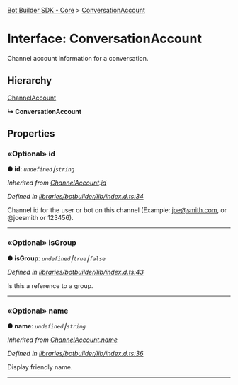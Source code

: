 [Bot Builder SDK - Core](../README.md) > [ConversationAccount](../interfaces/botbuilder.conversationaccount.md)



# Interface: ConversationAccount


Channel account information for a conversation.

## Hierarchy


 [ChannelAccount](botbuilder.channelaccount.md)

**↳ ConversationAccount**








## Properties
<a id="id"></a>

### «Optional» id

**●  id**:  *`undefined`⎮`string`* 

*Inherited from [ChannelAccount](botbuilder.channelaccount.md).[id](botbuilder.channelaccount.md#id)*

*Defined in [libraries/botbuilder/lib/index.d.ts:34](https://github.com/Microsoft/botbuilder-js/blob/5422076/libraries/botbuilder/lib/index.d.ts#L34)*



Channel id for the user or bot on this channel (Example: joe@smith.com, or @joesmith or 123456).




___

<a id="isgroup"></a>

### «Optional» isGroup

**●  isGroup**:  *`undefined`⎮`true`⎮`false`* 

*Defined in [libraries/botbuilder/lib/index.d.ts:43](https://github.com/Microsoft/botbuilder-js/blob/5422076/libraries/botbuilder/lib/index.d.ts#L43)*



Is this a reference to a group.




___

<a id="name"></a>

### «Optional» name

**●  name**:  *`undefined`⎮`string`* 

*Inherited from [ChannelAccount](botbuilder.channelaccount.md).[name](botbuilder.channelaccount.md#name)*

*Defined in [libraries/botbuilder/lib/index.d.ts:36](https://github.com/Microsoft/botbuilder-js/blob/5422076/libraries/botbuilder/lib/index.d.ts#L36)*



Display friendly name.




___


